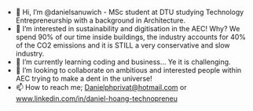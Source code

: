- 👋 Hi, I’m @danielsanuwich - MSc student at DTU studying Technology Entrepreneurship with a background in Architecture.
- 👀 I’m interested in sustainability and digitisation in the AEC! Why? We spend 90% of our time inside buildings, the industry accounts for 40% of the CO2 emissions and it is STILL a very conservative and slow industry.
- 🌱 I’m currently learning coding and business... Ye it is challenging.
- 💞️ I’m looking to collaborate on ambitious and interested people within AEC trying to make a dent in the universe!
- 📫 How to reach me; Danielphprivat@hotmail.com or www.linkedin.com/in/daniel-hoang-technopreneu

